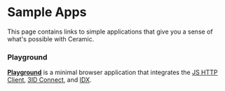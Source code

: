 # Sample Apps

This page contains links to simple applications that give you a sense of what's possible with Ceramic.

### **Playground**

[**Playground**](https://playground.ceramic.dev) is a minimal browser application that integrates the [JS HTTP Client](../build/javascript/http.md), [3ID Connect](../authentication/3id-did/3id-connect.md), and [IDX](../tools/idx/overview.md).
